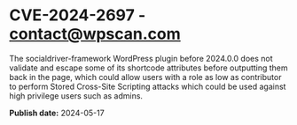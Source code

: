 # CVE-2024-2697 - contact@wpscan.com

The socialdriver-framework WordPress plugin before 2024.0.0 does not validate and escape some of its shortcode attributes before outputting them back in the page, which could allow users with a role as low as contributor to perform Stored Cross-Site Scripting attacks which could be used against high privilege users such as admins.

**Publish date:** 2024-05-17

